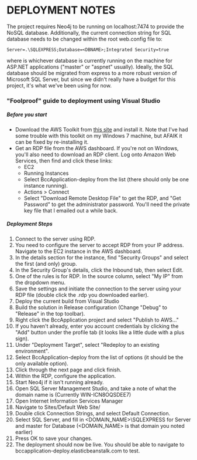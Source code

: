 # DEPLOYMENT NOTES
The project requires Neo4j to be running on localhost:7474 to provide the NoSQL database. Additionally, the current connection string for SQL database needs to be changed within the root web.config file to:  
```
Server=.\SQLEXPRESS;Database=<DBNAME>;Integrated Security=true  
```
where <DBNAME> is whichever database is currently running on the machine for ASP.NET applications ("master" or "aspnet" usually). Ideally, the SQL database should be migrated from express to a more robust version of Microsoft SQL Server, but since we didn't really  have a budget for this project, it's what we've been using for now.
### "Foolproof" guide to deployment using Visual Studio
##### Before you start
* Download the AWS Toolkit from [this site](http://aws.amazon.com/visualstudio/) and install it. Note that I've had some trouble with this toolkit on my Windows 7 machine, but AFAIK it can be fixed by re-installing it.
* Get an RDP file from the AWS dashboard. If you're not on Windows, you'll also need to download an RDP client. Log onto Amazon Web Services, then find and click these links:
  * EC2
  * Running Instances
  * Select BccApplication-deploy from the list (there should only be one instance running).
  * Actions > Connect
  * Select "Download Remote Desktop File" to get the RDP, and "Get Password" to get the administrator password. You'll need the private key file that I emailed out a while back.
##### Deployment Steps
1. Connect to the server using RDP.
  1. You need to configure the server to accept RDP from your IP address. Navigate to the EC2 instance in the AWS dashboard.
  2. In the details section for the instance, find "Security Groups" and select the first (and only) group.
  3. In the Security Group's details, click the Inbound tab, then select Edit.
  4. One of the rules is for RDP. In the source column, select "My IP" from the dropdown menu.
  5. Save the settings and initiate the connection to the server using your RDP file (double click the .rdp you downloaded earlier).
2. Deploy the current build from Visual Studio
  1. Build the solution in Release configuration (Change "Debug" to "Release" in the top toolbar).
  2. Right click the BccApplication project and select "Publish to AWS..."
  3. If you haven't already, enter you account credentials by clicking the "Add" button under the profile tab (it looks like a little dude with a plus sign).
  4. Under "Deployment Target", select "Redeploy to an existing environment".
  5. Select BccApplication-deploy from the list of options (it should be the only available option).
  6. Click through the next page and click finish.
3. Within the RDP, configure the application.
  1. Start Neo4j if it isn't running already.
  2. Open SQL Server Management Studio, and take a note of what the domain name is (Currently WIN-ICN8OQSDEE7)
  3. Open Internet Information Services Manager
  4. Navigate to Sites/Default Web Site/
  5. Double click Connection Strings, and select Default Connection.
  6. Select SQL Server, and fill in <DOMAIN_NAME>\SQLEXPRESS for Server and master for Database (<DOMAIN_NAME> is that domain you noted earlier)
  7. Press OK to save your changes.
4. The deployment should now be live. You should be able to navigate to bccapplication-deploy.elasticbeanstalk.com to test.